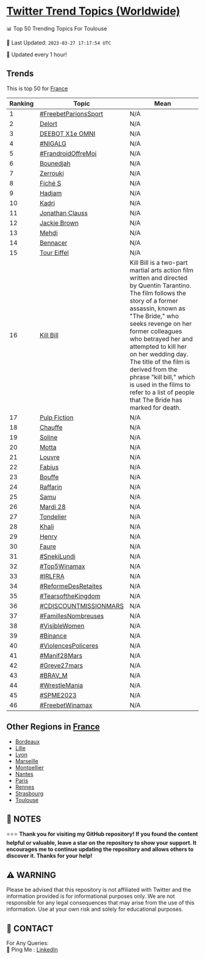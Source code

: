 [Twitter Trend Topics (Worldwide)](https://github.com/ErcinDedeoglu/Twitter-Trend-Topics)
==========


📊 Top 50 Trending Topics For Toulouse

📆 Last Updated: `2023-03-27 17:17:54 UTC`

🔧 Updated every 1 hour!


## Trends

This is top 50 for [France](</France>)

| Ranking | Topic | Mean |
| ------- | ------------ | ------------ |
| 1 | [#FreebetParionsSport](http://twitter.com/search?q=%23FreebetParionsSport) | N/A |
| 2 | [Delort](http://twitter.com/search?q=Delort) | N/A |
| 3 | [DEEBOT X1e OMNI](http://twitter.com/search?q=DEEBOT+X1e+OMNI) | N/A |
| 4 | [#NIGALG](http://twitter.com/search?q=%23NIGALG) | N/A |
| 5 | [#FrandroidOffreMoi](http://twitter.com/search?q=%23FrandroidOffreMoi) | N/A |
| 6 | [Bounedjah](http://twitter.com/search?q=Bounedjah) | N/A |
| 7 | [Zerrouki](http://twitter.com/search?q=Zerrouki) | N/A |
| 8 | [Fiché S](http://twitter.com/search?q=Fich%c3%a9+S) | N/A |
| 9 | [Hadjam](http://twitter.com/search?q=Hadjam) | N/A |
| 10 | [Kadri](http://twitter.com/search?q=Kadri) | N/A |
| 11 | [Jonathan Clauss](http://twitter.com/search?q=Jonathan+Clauss) | N/A |
| 12 | [Jackie Brown](http://twitter.com/search?q=Jackie+Brown) | N/A |
| 13 | [Mehdi](http://twitter.com/search?q=Mehdi) | N/A |
| 14 | [Bennacer](http://twitter.com/search?q=Bennacer) | N/A |
| 15 | [Tour Eiffel](http://twitter.com/search?q=Tour+Eiffel) | N/A |
| 16 | [Kill Bill](http://twitter.com/search?q=Kill+Bill) | Kill Bill is a two-part martial arts action film written and directed by Quentin Tarantino. The film follows the story of a former assassin, known as "The Bride," who seeks revenge on her former colleagues who betrayed her and attempted to kill her on her wedding day. The title of the film is derived from the phrase "kill bill," which is used in the films to refer to a list of people that The Bride has marked for death. |
| 17 | [Pulp Fiction](http://twitter.com/search?q=Pulp+Fiction) | N/A |
| 18 | [Chauffe](http://twitter.com/search?q=Chauffe) | N/A |
| 19 | [Soline](http://twitter.com/search?q=Soline) | N/A |
| 20 | [Motta](http://twitter.com/search?q=Motta) | N/A |
| 21 | [Louvre](http://twitter.com/search?q=Louvre) | N/A |
| 22 | [Fabius](http://twitter.com/search?q=Fabius) | N/A |
| 23 | [Bouffe](http://twitter.com/search?q=Bouffe) | N/A |
| 24 | [Raffarin](http://twitter.com/search?q=Raffarin) | N/A |
| 25 | [Samu](http://twitter.com/search?q=Samu) | N/A |
| 26 | [Mardi 28](http://twitter.com/search?q=Mardi+28) | N/A |
| 27 | [Tondelier](http://twitter.com/search?q=Tondelier) | N/A |
| 28 | [Khali](http://twitter.com/search?q=Khali) | N/A |
| 29 | [Henry](http://twitter.com/search?q=Henry) | N/A |
| 30 | [Faure](http://twitter.com/search?q=Faure) | N/A |
| 31 | [#SnekiLundi](http://twitter.com/search?q=%23SnekiLundi) | N/A |
| 32 | [#Top5Winamax](http://twitter.com/search?q=%23Top5Winamax) | N/A |
| 33 | [#IRLFRA](http://twitter.com/search?q=%23IRLFRA) | N/A |
| 34 | [#ReformeDesRetaites](http://twitter.com/search?q=%23ReformeDesRetaites) | N/A |
| 35 | [#TearsoftheKingdom](http://twitter.com/search?q=%23TearsoftheKingdom) | N/A |
| 36 | [#CDISCOUNTMISSIONMARS](http://twitter.com/search?q=%23CDISCOUNTMISSIONMARS) | N/A |
| 37 | [#FamillesNombreuses](http://twitter.com/search?q=%23FamillesNombreuses) | N/A |
| 38 | [#VisibleWomen](http://twitter.com/search?q=%23VisibleWomen) | N/A |
| 39 | [#Binance](http://twitter.com/search?q=%23Binance) | N/A |
| 40 | [#ViolencesPoliceres](http://twitter.com/search?q=%23ViolencesPoliceres) | N/A |
| 41 | [#Manif28Mars](http://twitter.com/search?q=%23Manif28Mars) | N/A |
| 42 | [#Greve27mars](http://twitter.com/search?q=%23Greve27mars) | N/A |
| 43 | [#BRAV_M](http://twitter.com/search?q=%23BRAV_M) | N/A |
| 44 | [#WrestleMania](http://twitter.com/search?q=%23WrestleMania) | N/A |
| 45 | [#SPME2023](http://twitter.com/search?q=%23SPME2023) | N/A |
| 46 | [#FreebetWinamax](http://twitter.com/search?q=%23FreebetWinamax) | N/A |



## Other Regions in [France](</France>)

* [Bordeaux](</France/Bordeaux.md>)
* [Lille](</France/Lille.md>)
* [Lyon](</France/Lyon.md>)
* [Marseille](</France/Marseille.md>)
* [Montpellier](</France/Montpellier.md>)
* [Nantes](</France/Nantes.md>)
* [Paris](</France/Paris.md>)
* [Rennes](</France/Rennes.md>)
* [Strasbourg](</France/Strasbourg.md>)
* [Toulouse](</France/Toulouse.md>)



## 📝 NOTES

⭐⭐⭐ **Thank you for visiting my GitHub repository! If you found the content helpful or valuable, leave a star on the repository to show your support. It encourages me to continue updating the repository and allows others to discover it. Thanks for your help!**


## ⚠️ WARNING

Please be advised that this repository is not affiliated with Twitter and the information provided is for informational purposes only. We are not responsible for any legal consequences that may arise from the use of this information. Use at your own risk and solely for educational purposes.


## 📨 CONTACT

 For Any Queries:  
            🏓 Ping Me : [LinkedIn](https://www.linkedin.com/in/ercindedeoglu/)
